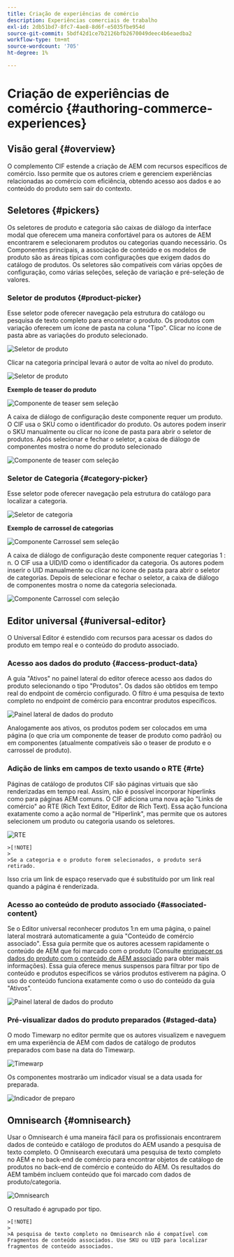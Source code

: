```yaml
---
title: Criação de experiências de comércio
description: Experiências comerciais de trabalho
exl-id: 2db51bd7-8fc7-4ae8-8d6f-e5035fbe954d
source-git-commit: 5bdf42d1ce7b2126bfb2670049deec4b6eaedba2
workflow-type: tm+mt
source-wordcount: '705'
ht-degree: 1%

---
```


# Criação de experiências de comércio {#authoring-commerce-experiences}

## Visão geral {#overview}

O complemento CIF estende a criação de AEM com recursos específicos de comércio. Isso permite que os autores criem e gerenciem experiências relacionadas ao comércio com eficiência, obtendo acesso aos dados e ao conteúdo do produto sem sair do contexto.

## Seletores {#pickers}

Os seletores de produto e categoria são caixas de diálogo da interface modal que oferecem uma maneira confortável para os autores de AEM encontrarem e selecionarem produtos ou categorias quando necessário. Os Componentes principais, a associação de conteúdo e os modelos de produto são as áreas típicas com configurações que exigem dados do catálogo de produtos. Os seletores são compatíveis com várias opções de configuração, como várias seleções, seleção de variação e pré-seleção de valores.

### Seletor de produtos {#product-picker}

Esse seletor pode oferecer navegação pela estrutura do catálogo ou pesquisa de texto completo para encontrar o produto. Os produtos com variação oferecem um ícone de pasta na coluna &quot;Tipo&quot;. Clicar no ícone de pasta abre as variações do produto selecionado.

![Seletor de produto](/help/commerce/cif/assets/authoring/product-picker.png)

Clicar na categoria principal levará o autor de volta ao nível do produto.

![Seletor de produto](/help/commerce/cif/assets/authoring/product-picker-variation.png)

**Exemplo de teaser do produto**

![Componente de teaser sem seleção](/help/commerce/cif/assets/authoring/teaser_component_without_selection.png)

A caixa de diálogo de configuração deste componente requer um produto. O CIF usa o SKU como o identificador do produto. Os autores podem inserir o SKU manualmente ou clicar no ícone de pasta para abrir o seletor de produtos. Após selecionar e fechar o seletor, a caixa de diálogo de componentes mostra o nome do produto selecionado

![Componente de teaser com seleção](/help/commerce/cif/assets/authoring/teaser_component_with_selection.png)

### Seletor de Categoria {#category-picker}

Esse seletor pode oferecer navegação pela estrutura do catálogo para localizar a categoria.

![Seletor de categoria](/help/commerce/cif/assets/authoring/category-picker.png)

**Exemplo de carrossel de categorias**

![Componente Carrossel sem seleção](/help/commerce/cif/assets/authoring/carousel_component_without_selection.png)

A caixa de diálogo de configuração deste componente requer categorias 1 : n. O CIF usa a UID/ID como o identificador da categoria. Os autores podem inserir o UID manualmente ou clicar no ícone de pasta para abrir o seletor de categorias. Depois de selecionar e fechar o seletor, a caixa de diálogo de componentes mostra o nome da categoria selecionada.

![Componente Carrossel com seleção](/help/commerce/cif/assets/authoring/carousel_component_with_selection.png)

## Editor universal {#universal-editor}

O Universal Editor é estendido com recursos para acessar os dados do produto em tempo real e o conteúdo do produto associado.

### Acesso aos dados do produto {#access-product-data}

A guia &quot;Ativos&quot; no painel lateral do editor oferece acesso aos dados do produto selecionando o tipo &quot;Produtos&quot;. Os dados são obtidos em tempo real do endpoint de comércio configurado. O filtro é uma pesquisa de texto completo no endpoint de comércio para encontrar produtos específicos.

![Painel lateral de dados do produto](/help/commerce/cif/assets/authoring/products-side-panel.png)

Analogamente aos ativos, os produtos podem ser colocados em uma página (o que cria um componente de teaser de produto como padrão) ou em componentes (atualmente compatíveis são o teaser de produto e o carrossel de produto).

### Adição de links em campos de texto usando o RTE {#rte}

Páginas de catálogo de produtos CIF são páginas virtuais que são renderizadas em tempo real. Assim, não é possível incorporar hiperlinks como para páginas AEM comuns. O CIF adiciona uma nova ação &quot;Links de comércio&quot; ao RTE (Rich Text Editor, Editor de Rich Text). Essa ação funciona exatamente como a ação normal de &quot;Hiperlink&quot;, mas permite que os autores selecionem um produto ou categoria usando os seletores.

![RTE](/help/commerce/cif/assets/authoring/RTE.png)

    >[!NOTE]
    >
    >Se a categoria e o produto forem selecionados, o produto será retirado.

Isso cria um link de espaço reservado que é substituído por um link real quando a página é renderizada.

### Acesso ao conteúdo de produto associado {#associated-content}

Se o Editor universal reconhecer produtos 1:n em uma página, o painel lateral mostrará automaticamente a guia &quot;Conteúdo de comércio associado&quot;. Essa guia permite que os autores acessem rapidamente o conteúdo de AEM que foi marcado com o produto (Consulte [enriquecer os dados do produto com o conteúdo de AEM associado](./enrich-product-associated-content.md) para obter mais informações). Essa guia oferece menus suspensos para filtrar por tipo de conteúdo e produtos específicos se vários produtos estiverem na página. O uso do conteúdo funciona exatamente como o uso do conteúdo da guia &quot;Ativos&quot;.

![Painel lateral de dados do produto](/help/commerce/cif/assets/authoring/associated-commerce-content-tab.png)

### Pré-visualizar dados do produto preparados {#staged-data}

O modo Timewarp no editor permite que os autores visualizem e naveguem em uma experiência de AEM com dados de catálogo de produtos preparados com base na data do Timewarp.

![Timewarp  ](/help/commerce/cif/assets/authoring/timewarp.png)

Os componentes mostrarão um indicador visual se a data usada for preparada.

![Indicador de preparo](/help/commerce/cif/assets/authoring/staged-indicator.png)

## Omnisearch {#omnisearch}

Usar o Omnisearch é uma maneira fácil para os profissionais encontrarem dados de conteúdo e catálogo de produtos do AEM usando a pesquisa de texto completo. O Omnisearch executará uma pesquisa de texto completo no AEM e no back-end de comércio para encontrar objetos de catálogo de produtos no back-end de comércio e conteúdo do AEM. Os resultados do AEM também incluem conteúdo que foi marcado com dados de produto/categoria.

![Omnisearch](/help/commerce/cif/assets/authoring/omnisearch.png)

O resultado é agrupado por tipo.

    >[!NOTE]
    >
    >A pesquisa de texto completo no Omnisearch não é compatível com Fragmentos de conteúdo associados. Use SKU ou UID para localizar fragmentos de conteúdo associados.
